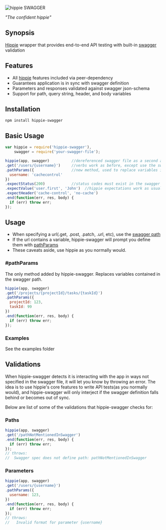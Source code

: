 ![hippie](http://i.imgur.com/ZEkuNZG.png) SWAGGER

_"The confident hippie"_

## Synopsis

[Hippie](https://github.com/vesln/hippie) wrapper that provides end-to-end API testing with built-in [swagger](http://swagger.io) validation

## Features

* All [hippie](https://github.com/vesln/hippie) features included via peer-dependency
* Guarantees application is in sync with swagger definition
* Parameters and responses validated against swagger json-schema
* Support for path, query string, header, and body variables

## Installation

```
npm install hippie-swagger
```

## Basic Usage

```js
var hippie = require('hippie-swagger'),
    swagger = require('your-swagger-file');

hippie(app, swagger)          //dereferenced swagger file as a second argument
.get('/users/{username}')     //verbs work as before, except use the swagger path
.pathParams({                 //new method, used to replace variables in the path
  username: 'cachecontrol'
})
.expectStatus(200)            //status codes must exist in the swagger file
.expectValue('user.first', 'John')  //hippie expectations work as usual
.expectHeader('cache-control', 'no-cache')
.end(function(err, res, body) {
  if (err) throw err;
});
```

## Usage
* When specifying a url(.get, .post, .patch, .url, etc), use the [swagger path](http://swagger.io/specification/#pathsObject)
* If the url contains a variable, hippie-swagger will prompt you define them with [pathParams](#pathparams)
* These caveats aside, use hippie as you normally would.

### #pathParams
The only method added by hippie-swagger.  Replaces variables contained in the swagger path.

```js
hippie(app, swagger)
.get('/projects/{projectId}/tasks/{taskId}')
.pathParams({
  projectId: 123,
  taskId: 99
})
.end(function(err, res, body) {
  if (err) throw err;
});
```

### Examples
See the examples folder

## Validations

When hippie-swagger detects it is interacting with the app in ways not specified in the swagger file, it will let you know by throwing an error.  The idea is to use hippie's core features to write API tests(as you normally would), and hippie-swagger will only interject if the swagger definition falls behind or becomes out of sync.

Below are list of some of the validations that hippie-swagger checks for:

### Paths
```js
hippie(app, swagger)
.get('/pathNotMentionedInSwagger')
.end(function(err, res, body) {
  if (err) throw err;
});
// throws:
//  Swagger spec does not define path: pathNotMentionedInSwagger
```

### Parameters
```js
hippie(app, swagger)
.get('/users/{username}')
.pathParams({
  username: 123,
})
.end(function(err, res, body) {
  if (err) throw err;
});
// throws:
//   Invalid format for parameter {username}
```